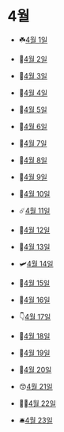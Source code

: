 # 4월

- ☘️[4월 1일](4.1.md)

- 🐠[4월 2일](4.2.md)

- 🧄[4월 3일](4.3.md)

- 🎼[4월 4일](4.4.md)

- 👑[4월 5일](4.5.md)

- 👒[4월 6일](4.6.md)

- 🍵[4월 7일](4.7.md)

- 🤧[4월 8일](4.8.md)

- 🍁[4월 9일](4.9.md)

- 🚁[4월 10일](4.10.md)

- ☄️[4월 11일](4.11.md)

- 💙[4월 12일](4.12.md)

- 🚨[4월 13일](4.13.md)

- 🛩️[4월 14일](4.14.md)

- 🍰[4월 15일](4.15.md)

- 🧉[4월 16일](4.16.md)

- 👇[4월 17일](4.17.md)

- 🥣[4월 18일](4.18.md)

- 🐋[4월 19일](4.19.md)

- 🤳[4월 20일](4.20.md)

- 😙[4월 21일](4.21.md)

- 👨‍🔧[4월 22일](4.22.md)

- 🛎️[4월 23일](4.23.md)

  
